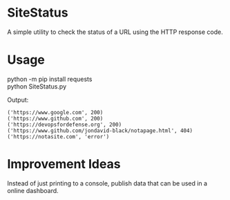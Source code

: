 # SiteStatus
A simple utility to check the status of a URL using the HTTP response code.

# Usage
python -m pip install requests <br>
python SiteStatus.py

Output: <br>
  ```
  ('https://www.google.com', 200)
  ('https://www.github.com', 200)
  ('https://devopsfordefense.org', 200)
  ('https://www.github.com/jondavid-black/notapage.html', 404)
  ('https://notasite.com', 'error')
  ```

# Improvement Ideas
Instead of just printing to a console, publish data that can be used in a online dashboard.
